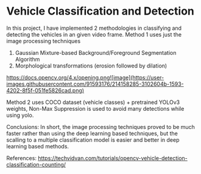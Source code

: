 # Vehicle Classification and Detection

In this project, I have implemented 2 methodologies in classifying and detecting the vehicles in an given video frame. 
Method 1 uses just the image processing techniques
1. Gaussian Mixture-based Background/Foreground Segmentation Algorithm 
2. Morphological transformations (erosion followed by dilation)

https://docs.opencv.org/4.x/opening.png![image](https://user-images.githubusercontent.com/91593176/214158285-3102604b-1593-4202-8f5f-051fe5826cad.png)

Method 2 uses COCO dataset (vehicle classes) + pretrained YOLOv3 weights, Non-Max Suppression is used to avoid many detections while using yolo. 

Conclusions: 
In short, the image processing techniques proved to be much faster rather than using the deep learning based techniques, but the scalling to a 
multiple classification model is easier and better in deep learning based methods. 

References: 
https://techvidvan.com/tutorials/opencv-vehicle-detection-classification-counting/
